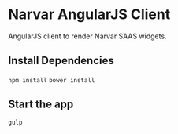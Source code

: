 # Narvar AngularJS Client
AngularJS client to render Narvar SAAS widgets.

## Install Dependencies
`npm install`
`bower install`

## Start the app
`gulp`
